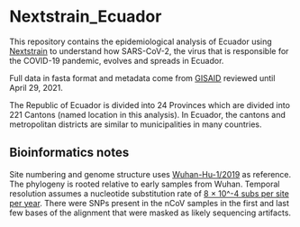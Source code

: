 # Nextstrain_Ecuador
This repository contains the epidemiological analysis of Ecuador using [Nextstrain](https://nextstrain.org) to understand how SARS-CoV-2, the virus that is responsible for the COVID-19 pandemic, evolves and spreads in Ecuador.

Full data in fasta format and metadata come from [GISAID](https://www.gisaid.org/) reviewed until April 29, 2021.

The Republic of Ecuador is divided into 24 Provinces which are divided into 221 Cantons (named location in this analysis). In Ecuador, the cantons and metropolitan districts are similar to municipalities in many countries.

## Bioinformatics notes

Site numbering and genome structure uses [Wuhan-Hu-1/2019](https://www.ncbi.nlm.nih.gov/nuccore/MN908947) as reference. The phylogeny is rooted relative to early samples from Wuhan. Temporal resolution assumes a nucleotide substitution rate of [8 &times; 10^-4 subs per site per year](http://virological.org/t/phylodynamic-analysis-176-genomes-6-mar-2020/356). There were SNPs present in the nCoV samples in the first and last few bases of the alignment that were masked as likely sequencing artifacts.

